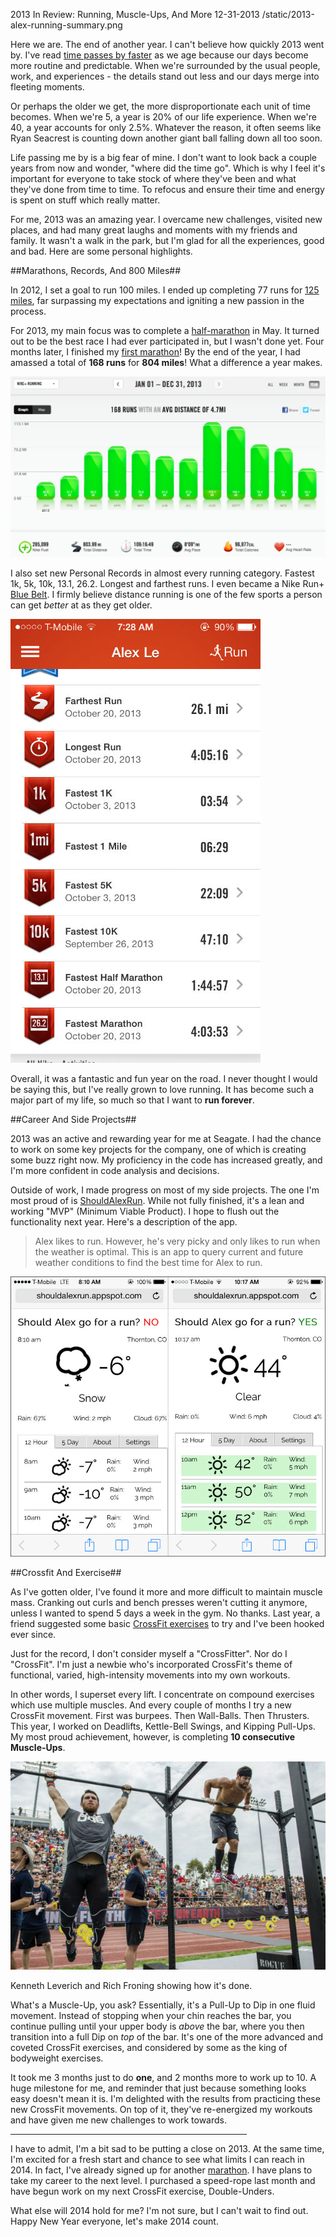 2013 In Review: Running, Muscle-Ups, And More
12-31-2013
/static/2013-alex-running-summary.png

Here we are. The end of another year. I can't believe how quickly 2013 went by. I've read [time passes by faster][1] as we age because our days become more routine and predictable. When we're surrounded by the usual people, work, and experiences - the details stand out less and our days merge into fleeting moments.

Or perhaps the older we get, the more disproportionate each unit of time becomes. When we're 5, a year is 20% of our life experience. When we're 40, a year accounts for only 2.5%. Whatever the reason, it often seems like Ryan Seacrest is counting down another giant ball falling down all too soon.

Life passing me by is a big fear of mine. I don't want to look back a couple years from now and wonder, "where did the time go". Which is why I feel it's important for everyone to take stock of where they've been and what they've done from time to time. To refocus and ensure their time and energy is spent on stuff which really matter.

For me, 2013 was an amazing year. I overcame new challenges, visited new places, and had many great laughs and moments with my friends and family. It wasn't a walk in the park, but I'm glad for all the experiences, good and bad. Here are some personal highlights.

##Marathons, Records, And 800 Miles##

In 2012, I set a goal to run 100 miles. I ended up completing 77 runs for [125 miles][4], far surpassing my expectations and igniting a new passion in the process.

For 2013, my main focus was to complete a [half-marathon][2] in May. It turned out to be the best race I had ever participated in, but I wasn't done yet. Four months later, I finished my [first marathon][3]! By the end of the year, I had amassed a total of **168 runs** for **804 miles**! What a difference a year makes.

<p>
<img class="pure-img center" src="/static/2013-alex-running-summary.png" alt="alex le 2013 running summary miles graph" />
<div class="separator"></div>
</p>

I also set new Personal Records in almost every running category. Fastest 1k, 5k, 10k, 13.1, 26.2. Longest and farthest runs. I even became a Nike Run+ [Blue Belt][7]. I firmly believe distance running is one of the few sports a person can get *better* at as they get older.

<p>
<img class="pure-img center" src="/static/2013-alex-running-records.jpg" alt="alex le 2013 running records" />
<div class="separator"></div>
</p>

Overall, it was a fantastic and fun year on the road. I never thought I would be saying this, but I've really grown to love running. It has become such a major part of my life, so much so that I want to **run forever**.

##Career And Side Projects##

2013 was an active and rewarding year for me at Seagate. I had the chance to work on some key projects for the company, one of which is creating some buzz right now. My proficiency in the code has increased greatly, and I'm more confident in code analysis and decisions.

Outside of work, I made progress on most of my side projects. The one I'm most proud of is [ShouldAlexRun][5]. While not fully finished, it's a lean and working "MVP" (Minimum Viable Product). I hope to flush out the functionality next year. Here's a description of the app.

> Alex likes to run. However, he's very picky and only likes to run when the weather is optimal. This is an app to query current and future weather conditions to find the best time for Alex to run.

<p>
<a href="/static/shouldalexrun_1.jpg">
<img class="pure-img center" src="/static/shouldalexrun_1.jpg" alt="alex le shouldalexrun web app" />
</a>
<div class="separator"></div>
</p>

##Crossfit And Exercise##

As I've gotten older, I've found it more and more difficult to maintain muscle mass. Cranking out curls and bench presses weren't cutting it anymore, unless I wanted to spend 5 days a week in the gym. No thanks. Last year, a friend suggested some basic [CrossFit exercises][8] to try and I've been hooked ever since.

Just for the record, I don't consider myself a "CrossFitter". Nor do I "CrossFit". I'm just a newbie who's incorporated CrossFit's theme of functional, varied, high-intensity movements into my own workouts.

In other words, I superset every lift. I concentrate on compound exercises which use multiple muscles. And every couple of months I try a new CrossFit movement. First was burpees. Then Wall-Balls. Then Thrusters. This year, I worked on Deadlifts, Kettle-Bell Swings, and Kipping Pull-Ups. My most proud achievement, however, is completing **10 consecutive Muscle-Ups**.

<p>
<a href="/static/crossfit-games-2012-muscle-up.jpg">
<img class="pure-img center" src="/static/crossfit-games-2012-muscle-up.jpg" alt="alex le 2013 running records" />
</a>
<div class="separator">Kenneth Leverich and Rich Froning showing how it's done.</div>
</p>

What's a Muscle-Up, you ask? Essentially, it's a Pull-Up to Dip in one fluid movement. Instead of stopping when your chin reaches the bar, you continue pulling until your upper body is *above* the bar, where you then transition into a full Dip on *top* of the bar. It's one of the more advanced and coveted CrossFit exercises, and considered by some as the king of bodyweight exercises.

It took me 3 months just to do **one**, and 2 months more to work up to 10. A huge milestone for me, and reminder that just because something looks easy doesn't mean it is. I'm delighted with the results from practicing these new CrossFit movements. On top of it, they've re-energized my workouts and have given me new challenges to work towards.

<hr width=75%>

I have to admit, I'm a bit sad to be putting a close on 2013. At the same time, I'm excited for a fresh start and chance to see what limits I can reach in 2014. In fact, I've already signed up for another [marathon][6]. I have plans to take my career to the next level. I purchased a speed-rope last month and have begun work on my next CrossFit exercise, Double-Unders.

What else will 2014 hold for me? I'm not sure, but I can't wait to find out. Happy New Year everyone, let's make 2014 count.

[1]: http://www.npr.org/blogs/krulwich/2010/02/01/122322542/why-does-time-fly-by-as-you-get-older
[2]: /blog/2013/first-half-marathon.html
[3]: /blog/2013/first-marathon.html
[4]: /blog/2012/100-miles.html
[5]: http://shouldalexrun.appspot.com/
[6]: http://www.runcolfax.org/
[7]: http://support-en-us.nikeplus.com/app/answers/detail/a_id/34026/p/3169,3195
[8]: /blog/2012/nasty-girls-of-crossfit.html
